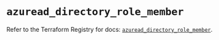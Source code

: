 # `azuread_directory_role_member`

Refer to the Terraform Registry for docs: [`azuread_directory_role_member`](https://registry.terraform.io/providers/hashicorp/azuread/3.4.0/docs/resources/directory_role_member).
